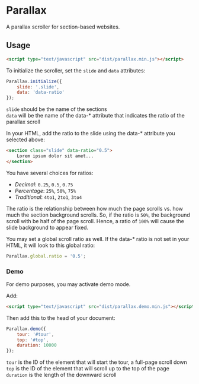 # Parallax

A parallax scroller for section-based websites.

## Usage

```html
<script type="text/javascript" src="dist/parallax.min.js"></script>
```

To initialize the scroller, set the `slide` and `data` attributes:

```js
Parallax.initialize({
	slide: '.slide',
	data: 'data-ratio'
});
```

`slide` should be the name of the sections<br />
`data` will be the name of the data-* attribute that indicates the ratio of the parallax scroll

In your HTML, add the ratio to the slide using the data-* attribute you selected above:

```html
<section class="slide" data-ratio="0.5">
	Lorem ipsum dolor sit amet...
</section>
```

You have several choices for ratios:

+	*Decimal*: `0.25`, `0.5`, `0.75`
+	*Percentage*: `25%`, `50%`, `75%`
+	*Traditional*: `4to1`, `2to1`, `3to4`

The ratio is the relationship between how much the page scrolls vs. how much the section background scrolls. So, if the ratio is `50%`, the background scroll with be half of the page scroll. Hence, a ratio of `100%` will cause the slide background to appear fixed.

You may set a global scroll ratio as well. If the data-* ratio is not set in your HTML, it will look to this global ratio:

```js
Parallax.global.ratio = '0.5';
```

### Demo

For demo purposes, you may activate demo mode.

Add:

```html
<script type="text/javascript" src="dist/parallax.demo.min.js"></script>
```

Then add this to the head of your document:

```js
Parallax.demo({
	tour: '#tour',
	top: '#top',
	duration: 10000
});
```

`tour` is the ID of the element that will start the tour, a full-page scroll down<br />
`top` is the ID of the element that will scroll up to the top of the page<br />
`duration` is the length of the downward scroll